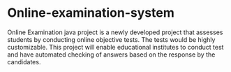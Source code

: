 # Online-examination-system
Online Examination java project is a newly developed project that assesses students by conducting online objective tests. The tests would be highly customizable. This project will enable educational institutes to conduct test and have automated checking of answers based on the response by the candidates. 
